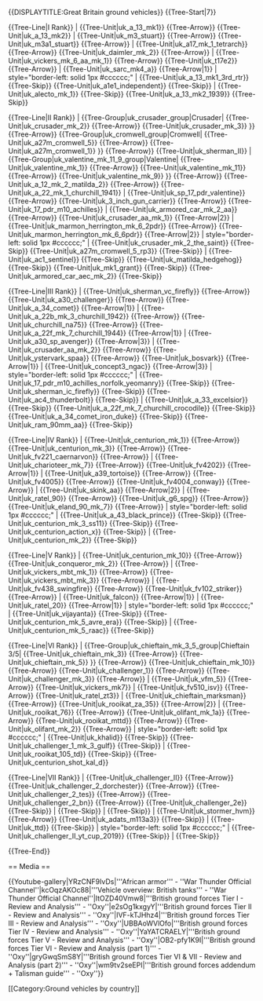 {{DISPLAYTITLE:Great Britain ground vehicles}}
{{Tree-Start|7}}

{{Tree-Line|I Rank}}
|
{{Tree-Unit|uk_a_13_mk1}}
{{Tree-Arrow}}
{{Tree-Unit|uk_a_13_mk2}}
|
{{Tree-Unit|uk_m3_stuart}}
{{Tree-Arrow}}
{{Tree-Unit|uk_m3a1_stuart}}
{{Tree-Arrow}}
|
{{Tree-Unit|uk_a17_mk_1_tetrarch}}
{{Tree-Arrow}}
{{Tree-Unit|uk_daimler_mk_2}}
{{Tree-Arrow}}
|
{{Tree-Unit|uk_vickers_mk_6_aa_mk_1}}
{{Tree-Arrow}}
{{Tree-Unit|uk_t17e2}}
{{Tree-Arrow}}
|
{{Tree-Unit|uk_sarc_mk4_a}}
{{Tree-Arrow|1}}
| style="border-left: solid 1px #cccccc;" |
{{Tree-Unit|uk_a_13_mk1_3rd_rtr}}
{{Tree-Skip}}
{{Tree-Unit|uk_a1e1_independent}}
{{Tree-Skip}}
|
{{Tree-Unit|uk_alecto_mk_1}}
{{Tree-Skip}}
{{Tree-Unit|uk_a_13_mk2_1939}}
{{Tree-Skip}}

{{Tree-Line|II Rank}}
|
{{Tree-Group|uk_crusader_group|Crusader|
  {{Tree-Unit|uk_crusader_mk_2}}
{{Tree-Arrow}}
{{Tree-Unit|uk_crusader_mk_3}}
}}
{{Tree-Arrow}}
{{Tree-Group|uk_cromwell_group|Cromwell|
  {{Tree-Unit|uk_a27m_cromwell_5}}
{{Tree-Arrow}}
{{Tree-Unit|uk_a27m_cromwell_1}}
}}
{{Tree-Arrow}}
{{Tree-Unit|uk_sherman_II}}
|
{{Tree-Group|uk_valentine_mk_11_9_group|Valentine|
  {{Tree-Unit|uk_valentine_mk_1}}
{{Tree-Arrow}}
{{Tree-Unit|uk_valentine_mk_11}}
{{Tree-Arrow}}
{{Tree-Unit|uk_valentine_mk_9}}
}}
{{Tree-Arrow}}
{{Tree-Unit|uk_a_12_mk_2_matilda_2}}
{{Tree-Arrow}}
{{Tree-Unit|uk_a_22_mk_1_churchill_1941}}
|
{{Tree-Unit|uk_sp_17_pdr_valentine}}
{{Tree-Arrow}}
{{Tree-Unit|uk_3_inch_gun_carrier}}
{{Tree-Arrow}}
{{Tree-Unit|uk_17_pdr_m10_achilles}}
|
{{Tree-Unit|uk_armored_car_mk_2_aa}}
{{Tree-Arrow}}
{{Tree-Unit|uk_crusader_aa_mk_1}}
{{Tree-Arrow|2}}
|
{{Tree-Unit|uk_marmon_herrington_mk_6_2pdr}}
{{Tree-Arrow}}
{{Tree-Unit|uk_marmon_herrington_mk_6_6pdr}}
{{Tree-Arrow|2}}
| style="border-left: solid 1px #cccccc;" |
{{Tree-Unit|uk_crusader_mk_2_the_saint}}
{{Tree-Skip}}
{{Tree-Unit|uk_a27m_cromwell_5_rp3}}
{{Tree-Skip}}
|
{{Tree-Unit|uk_ac1_sentinel}}
{{Tree-Skip}}
{{Tree-Unit|uk_matilda_hedgehog}}
{{Tree-Skip}}
{{Tree-Unit|uk_mk1_grant}}
{{Tree-Skip}}
{{Tree-Unit|uk_armored_car_aec_mk_2}}
{{Tree-Skip}}

{{Tree-Line|III Rank}}
|
{{Tree-Unit|uk_sherman_vc_firefly}}
{{Tree-Arrow}}
{{Tree-Unit|uk_a30_challenger}}
{{Tree-Arrow}}
{{Tree-Unit|uk_a_34_comet}}
{{Tree-Arrow|1}}
|
{{Tree-Unit|uk_a_22b_mk_3_churchill_1942}}
{{Tree-Arrow}}
{{Tree-Unit|uk_churchill_na75}}
{{Tree-Arrow}}
{{Tree-Unit|uk_a_22f_mk_7_churchill_1944}}
{{Tree-Arrow|1}}
|
{{Tree-Unit|uk_a30_sp_avenger}}
{{Tree-Arrow|3}}
|
{{Tree-Unit|uk_crusader_aa_mk_2}}
{{Tree-Arrow}}
{{Tree-Unit|uk_ystervark_spaa}}
{{Tree-Arrow}}
{{Tree-Unit|uk_bosvark}}
{{Tree-Arrow|1}}
|
{{Tree-Unit|uk_concept3_ngac}}
{{Tree-Arrow|3}}
| style="border-left: solid 1px #cccccc;" |
{{Tree-Unit|uk_17_pdr_m10_achilles_norfolk_yeomanry}}
{{Tree-Skip}}
{{Tree-Unit|uk_sherman_ic_firefly}}
{{Tree-Skip}}
{{Tree-Unit|uk_ac4_thunderbolt}}
{{Tree-Skip}}
|
{{Tree-Unit|uk_a_33_excelsior}}
{{Tree-Skip}}
{{Tree-Unit|uk_a_22f_mk_7_churchill_crocodile}}
{{Tree-Skip}}
{{Tree-Unit|uk_a_34_comet_iron_duke}}
{{Tree-Skip}}
{{Tree-Unit|uk_ram_90mm_aa}}
{{Tree-Skip}}

{{Tree-Line|IV Rank}}
|
{{Tree-Unit|uk_centurion_mk_1}}
{{Tree-Arrow}}
{{Tree-Unit|uk_centurion_mk_3}}
{{Tree-Arrow}}
{{Tree-Unit|uk_fv221_caernarvon}}
{{Tree-Arrow}}
|
{{Tree-Unit|uk_charioteer_mk_7}}
{{Tree-Arrow}}
{{Tree-Unit|uk_fv4202}}
{{Tree-Arrow|1}}
|
{{Tree-Unit|uk_a39_tortoise}}
{{Tree-Arrow}}
{{Tree-Unit|uk_fv4005}}
{{Tree-Arrow}}
{{Tree-Unit|uk_fv4004_conway}}
{{Tree-Arrow}}
|
{{Tree-Unit|uk_skink_aa}}
{{Tree-Arrow|2}}
|
{{Tree-Unit|uk_ratel_90}}
{{Tree-Arrow}}
{{Tree-Unit|uk_g6_spg}}
{{Tree-Arrow}}
{{Tree-Unit|uk_eland_90_mk_7}}
{{Tree-Arrow}}
| style="border-left: solid 1px #cccccc;" |
{{Tree-Unit|uk_a_43_black_prince}}
{{Tree-Skip}}
{{Tree-Unit|uk_centurion_mk_3_ss11}}
{{Tree-Skip}}
{{Tree-Unit|uk_centurion_action_x}}
{{Tree-Skip}}
|
{{Tree-Unit|uk_centurion_mk_2}}
{{Tree-Skip}}

{{Tree-Line|V Rank}}
|
{{Tree-Unit|uk_centurion_mk_10}}
{{Tree-Arrow}}
{{Tree-Unit|uk_conqueror_mk_2}}
{{Tree-Arrow}}
|
{{Tree-Unit|uk_vickers_mbt_mk_1}}
{{Tree-Arrow}}
{{Tree-Unit|uk_vickers_mbt_mk_3}}
{{Tree-Arrow}}
|
{{Tree-Unit|uk_fv438_swingfire}}
{{Tree-Arrow}}
{{Tree-Unit|uk_fv102_striker}}
{{Tree-Arrow}}
|
{{Tree-Unit|uk_falcon}}
{{Tree-Arrow|1}}
|
{{Tree-Unit|uk_ratel_20}}
{{Tree-Arrow|1}}
| style="border-left: solid 1px #cccccc;" |
{{Tree-Unit|uk_vijayanta}}
{{Tree-Skip}}
{{Tree-Unit|uk_centurion_mk_5_avre_era}}
{{Tree-Skip}}
|
{{Tree-Unit|uk_centurion_mk_5_raac}}
{{Tree-Skip}}

{{Tree-Line|VI Rank}}
|
{{Tree-Group|uk_chieftain_mk_3_5_group|Chieftain 3/5|
  {{Tree-Unit|uk_chieftain_mk_3}}
{{Tree-Arrow}}
{{Tree-Unit|uk_chieftain_mk_5}}
}}
{{Tree-Arrow}}
{{Tree-Unit|uk_chieftain_mk_10}}
{{Tree-Arrow}}
{{Tree-Unit|uk_challenger_1}}
{{Tree-Arrow}}
{{Tree-Unit|uk_challenger_mk_3}}
{{Tree-Arrow}}
|
{{Tree-Unit|uk_vfm_5}}
{{Tree-Arrow}}
{{Tree-Unit|uk_vickers_mk7}}
|
{{Tree-Unit|uk_fv510_isv}}
{{Tree-Arrow}}
{{Tree-Unit|uk_ratel_zt3}}
|
{{Tree-Unit|uk_chieftain_marksman}}
{{Tree-Arrow}}
{{Tree-Unit|uk_rooikat_za_35}}
{{Tree-Arrow|2}}
|
{{Tree-Unit|uk_rooikat_76}}
{{Tree-Arrow}}
{{Tree-Unit|uk_olifant_mk_1a}}
{{Tree-Arrow}}
{{Tree-Unit|uk_rooikat_mttd}}
{{Tree-Arrow}}
{{Tree-Unit|uk_olifant_mk_2}}
{{Tree-Arrow}}
| style="border-left: solid 1px #cccccc;" |
{{Tree-Unit|uk_khalid}}
{{Tree-Skip}}
{{Tree-Unit|uk_challenger_1_mk_3_gulf}}
{{Tree-Skip}}
|
{{Tree-Unit|uk_rooikat_105_td}}
{{Tree-Skip}}
{{Tree-Unit|uk_centurion_shot_kal_d}}

{{Tree-Line|VII Rank}}
|
{{Tree-Unit|uk_challenger_II}}
{{Tree-Arrow}}
{{Tree-Unit|uk_challenger_2_dorchester}}
{{Tree-Arrow}}
{{Tree-Unit|uk_challenger_2_tes}}
{{Tree-Arrow}}
{{Tree-Unit|uk_challenger_2_bn}}
{{Tree-Arrow}}
{{Tree-Unit|uk_challenger_2e}}
{{Tree-Skip}}
|
{{Tree-Skip}}
|
{{Tree-Skip}}
|
{{Tree-Unit|uk_stormer_hvm}}
{{Tree-Arrow}}
{{Tree-Unit|uk_adats_m113a3}}
{{Tree-Skip}}
|
{{Tree-Unit|uk_ttd}}
{{Tree-Skip}}
| style="border-left: solid 1px #cccccc;" |
{{Tree-Unit|uk_challenger_II_yt_cup_2019}}
{{Tree-Skip}}
|
{{Tree-Skip}}

{{Tree-End}}

== Media ==

<!-- ''Excellent additions to the article would be video guides, screenshots from the game, and photos.'' -->

{{Youtube-gallery|YRzCNF9IvDs|'''African armor''' - ''War Thunder Official Channel''|kcOqzAKOc88|'''Vehicle overview: British tanks'''  - ''War Thunder Official Channel''|ItOZD40Vmw8|'''British ground forces Tier I - Review and Analysis''' - ''Oxy''|e2sOg1kxgyY|'''British ground forces Tier II - Review and Analysis''' - ''Oxy''|IVF-kTJHhz4|'''British ground forces Tier III - Review and Analysis''' - ''Oxy''|UBBAoWVlOfo|'''British ground forces Tier IV - Review and Analysis''' - ''Oxy''|YaYATCRAELY|'''British ground forces Tier V - Review and Analysis''' - ''Oxy''|OB2-pfy1K9I|'''British ground forces Tier VI - Review and Analysis (part 1)''' - ''Oxy''|gryGwqSmS8Y|'''British ground forces Tier VI & VII - Review and Analysis (part 2)''' - ''Oxy''|wm9tv2seEPI|'''British ground forces addendum + Talisman guide''' - ''Oxy''}}

[[Category:Ground vehicles by country]]
